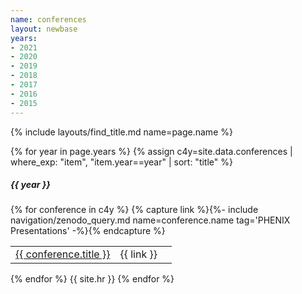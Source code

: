 ```yaml
---
name: conferences
layout: newbase
years:
- 2021
- 2020
- 2019
- 2018
- 2017
- 2016
- 2015
---
```

{% include layouts/find_title.md name=page.name %}

{% for year in page.years %}
{% assign c4y=site.data.conferences | where_exp: "item", "item.year==year" | sort: "title" %}
<h5>{{ year }}</h5>
{% for conference in c4y %}
{% capture link %}{%- include navigation/zenodo_query.md name=conference.name tag='PHENIX Presentations' -%}{% endcapture %}
<table width="67%">
  <tr>
    <td width="65%"><nobr><a href="{{ conference.url }}" target="_blank">{{ conference.title }}</a></nobr></td>
    <td width="35%"><nobr>{{ link }}</nobr></td>
  </tr>
</table>
{% endfor %}
{{ site.hr }}
{% endfor %}
